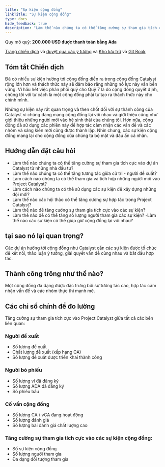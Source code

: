```yaml
---
title: "Sự kiện cộng đồng"
linkTitle: "Sự kiện cộng đồng"
type: docs
hide_feedback: true
description: "Làm thế nào chúng ta có thể tăng cường sự tham gia tích cực trong cộng đồng trong 6 tháng tới?"
---
```


Quy mô quỹ: **200.000 USD được thanh toán bằng Ada**

[Trang chiến dịch](https://cardano.ideascale.com/a/campaign-home/26234) và [duyệt qua các ý tưởng](https://cardano.ideascale.com/a/ideas/top/campaign-filter/byids/campaigns/26234/stage/unspecified) và [Kho lưu trữ](https://github.com/Catalyst-Challenges/F7-Community-Events) và [Git Book](https://quality-assurance-dao.gitbook.io/catalyst-fund-7-challenges/fund-7/community-events)

## Tóm tắt Chiến dịch

Đã có nhiều sự kiện hướng tới cộng đồng diễn ra trong cộng đồng Catalyst rộng lớn hơn và thách thức này sẽ đảm bảo rằng những nỗ lực này vẫn bền vững. Vì hầu hết việc phân phối quỹ cho Quỹ 7 là do cộng đồng quyết định, chúng tôi với tư cách là một cộng đồng phải tự tạo ra thách thức này cho chính mình.

Những sự kiện này rất quan trọng và then chốt đối với sự thành công của Catalyst vì chúng đang mang cộng đồng lại với nhau và giới thiệu cũng như giới thiệu những người mới vào hệ sinh thái của chúng tôi. Hơn nữa, cộng đồng đã sử dụng các phiên này để hợp tác cảm nhận các vấn đề và các nhóm và sáng kiến mới cũng được thành lập. Nhìn chung, các sự kiện cộng đồng mang lại cho cộng đồng của chúng ta bộ mặt và dấu ấn cá nhân.

## Hướng dẫn đặt câu hỏi

- Làm thế nào chúng ta có thể tăng cường sự tham gia tích cực vào dự án Catalyst từ những nhà đầu tư?
- Làm thế nào chúng ta có thể tăng tương tác giữa cử tri - người đề xuất?
- Làm cách nào chúng ta có thể tham gia và tích hợp những người mới vào Project Catalyst?
- Làm cách nào chúng ta có thể sử dụng các sự kiện để xây dựng những đội mới?
- Làm thế nào các hội thảo có thể tăng cường sự hợp tác trong Project Catalyst?
- Làm thế nào để tăng cường sự tham gia tích cực vào các sự kiện?
- Làm thế nào để có thể tăng số lượng người tham gia các sự kiện? -Làm thế nào các sự kiện có thể giúp giữ cộng đồng lại với nhau?

## tại sao nó lại quan trọng?

Các dự án hướng tới cộng đồng như Catalyst cần các sự kiện được tổ chức để kết nối, thảo luận ý tưởng, giải quyết vấn đề cùng nhau và bắt đầu hợp tác.

## Thành công trông như thế nào?

Một cộng đồng đa dạng được đặc trưng bởi sự tương tác cao, hợp tác cảm nhận vấn đề và các nhóm thực thi mạnh mẽ.

## Các chỉ số chính để đo lường

Tăng cường sự tham gia tích cực vào Project Catalyst giữa tất cả các bên liên quan:

### Người đề xuất

- Số lượng đề xuất
- Chất lượng đề xuất (xếp hạng CA)
- Số lượng đề xuất được triển khai thành công

### Người bỏ phiếu

- Số lượng ví đã đăng ký
- Số lượng ADA đã đăng ký
- Số phiếu bầu

### Cố vấn cộng đồng

- Số lượng CA / vCA đang hoạt động
- Số lượng đánh giá
- Số lượng bài đánh giá chất lượng cao

### Tăng cường sự tham gia tích cực vào các sự kiện cộng đồng:

- Số sự kiện cộng đồng
- Số lượng người tham gia
- Đa dạng đối tượng tham gia
